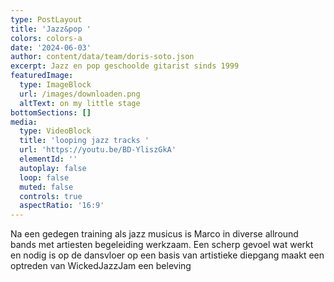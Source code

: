 ```yaml
---
type: PostLayout
title: 'Jazz&pop '
colors: colors-a
date: '2024-06-03'
author: content/data/team/doris-soto.json
excerpt: Jazz en pop geschoolde gitarist sinds 1999
featuredImage:
  type: ImageBlock
  url: /images/downloaden.png
  altText: on my little stage
bottomSections: []
media:
  type: VideoBlock
  title: 'looping jazz tracks '
  url: 'https://youtu.be/BD-YliszGkA'
  elementId: ''
  autoplay: false
  loop: false
  muted: false
  controls: true
  aspectRatio: '16:9'
---
```

Na een gedegen training als jazz musicus is Marco in diverse allround bands met artiesten begeleiding werkzaam. Een scherp gevoel wat werkt en nodig is op de dansvloer op een basis van artistieke diepgang maakt een optreden van WickedJazzJam een beleving
